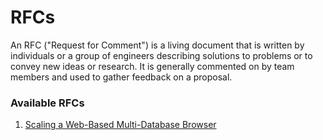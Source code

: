 # RFCs

An RFC ("Request for Comment") is a living document that is written by individuals or a group of engineers describing solutions to problems or to convey new ideas or research. It is generally commented on by team members and used to gather feedback on a proposal.

### Available RFCs

1. [Scaling a Web-Based Multi-Database Browser](rfcs/01_db_browser/README.md)
